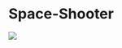 # Space-Shooter

![](https://github.com/zengbaocheng-996/Space-Shooter/blob/fa2b5cadae4f1c6ca0c10e950b5256a0d12468c7/game_demo.gif)
